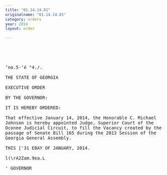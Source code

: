 ```yaml
---
title: "01.14.14.01"
originalname: "01.14.14.01"
category: orders
year: 2014
layout: order

---
```

<pre>
   

 

‘no.5-‘é "4./.

THE STATE OF GEORGIA

EXECUTIVE ORDER

BY THE GOVERNOR:

IT IS HEREBY ORDERED:

That effective January 14, 2014, the Honorable C. Michael
Johnson is hereby appointed Judge, Superior Court of the
Oconee Judicial Circuit, to fill the Vacancy created by the
passage of Senate Bill 165 during the 2013 Session of the
Georgia General Assembly.

THIS ['31 EBAY OF JANUARY, 2014.

l(\rA2Zam.9ea.L

' GOVERNOR

</pre>
